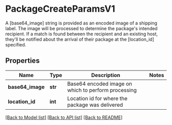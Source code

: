 # PackageCreateParamsV1

A [base64_image] string is provided as an encoded image of a shipping label. The image will be processed to determine the package's intended recipient. If a match is found between the recipient and an existing host, they'll be notified about the arrival of their package at the [location_id] specified.
## Properties
Name | Type | Description | Notes
------------ | ------------- | ------------- | -------------
**base64_image** | **str** | Base64 encoded image on which to perform processing | 
**location_id** | **int** | Location id for where the package was delivered | 

[[Back to Model list]](../README.md#documentation-for-models) [[Back to API list]](../README.md#documentation-for-api-endpoints) [[Back to README]](../README.md)


